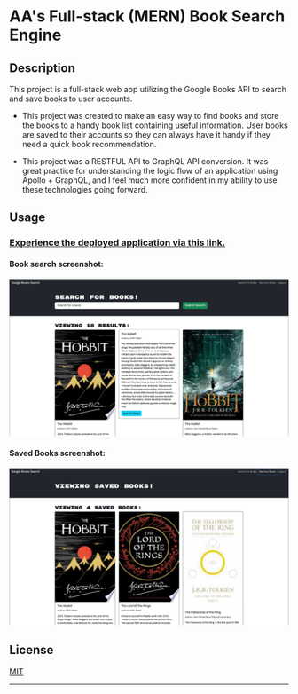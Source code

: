 # AA's Full-stack (MERN) Book Search Engine

## Description

This project is a full-stack web app utilizing the Google Books API to search and save books to user accounts.

- This project was created to make an easy way to find books and store the books to a handy book list containing useful information. User books are saved to their accounts so they can always have it handy if they need a quick book recommendation.

- This project was a RESTFUL API to GraphQL API conversion. It was great practice for understanding the logic flow of an application using Apollo + GraphQL, and I feel much more confident in my ability to use these technologies going forward.  

## Usage

### [Experience the deployed application via this link.](https://aa-book-search-engine.onrender.com/)

#### Book search screenshot:

![Book Search Screenshot](assets/book-search-sc-1.jpg)


#### Saved Books screenshot:

![Saved Books Screenshot](assets/book-search-sc-2.jpg)


## License

[MIT](./LICENSE)

---
